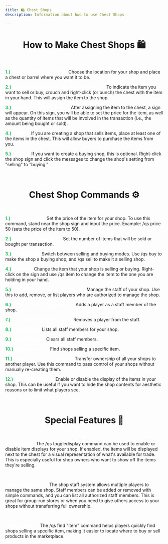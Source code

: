 ```yaml
---
title: 🛍️ Chest Shops
description: Information about hwo to use Chest Shops 

---
```



<center><h1><b></b>How to Make Chest Shops 🛍️</b></h1></center>

<br>


<span style="color:#22c55e;"><b>1.) </b></span> <span style="color:#FFFFFF"><b>Place the Chest or Barrel -</b></span> Choose the location for your shop and place a chest or barrel where you want it to be.


<span style="color:#22c55e;"><b>2.) </b></span> <span style="color:#FFFFFF"><b>Crouch and Punch the Chest with the Item -</b></span> To indicate the item you want to sell or buy, crouch and right-click (or punch) the chest with the item in your hand. This will assign the item to the shop.


<span style="color:#22c55e;"><b>3.) </b></span> <span style="color:#FFFFFF"><b>Set the Price and Amount -</b></span> After assigning the item to the chest, a sign will appear. On this sign, you will be able to set the price for the item, as well as the quantity of items that will be involved in the transaction (i.e., the amount being bought or sold).


<span style="color:#22c55e;"><b>4.) </b></span> <span style="color:#FFFFFF"><b>Selling -</b></span> If you are creating a shop that sells items, place at least one of the items in the chest. This will allow buyers to purchase the items from you.


<span style="color:#22c55e;"><b>5.) </b></span> <span style="color:#FFFFFF"><b>Buying -</b></span> If you want to create a buying shop, this is optional. Right-click the shop sign and click the messages to change the shop's setting from "selling" to "buying."

<br>

<center><h1><b></b>Chest Shop Commands ⚙️</b></h1></center>

<br>

<span style="color:#22c55e;"><b>1.) </b></span> <span style="color:#FFFFFF"><b>/qs price price -</b></span> Set the price of the item for your shop. To use this command, stand near the shop sign and input the price. Example: /qs price 50 (sets the price of the item to 50).


<span style="color:#22c55e;"><b>2.) </b></span> <span style="color:#FFFFFF"><b>/qs amount "amount" -</b></span> Set the number of items that will be sold or bought per transaction.


<span style="color:#22c55e;"><b>3.) </b></span> <span style="color:#FFFFFF"><b>/qs buy|sell -</b></span> Switch between selling and buying modes. Use /qs buy to make the shop a buying shop, and /qs sell to make it a selling shop.


<span style="color:#22c55e;"><b>4.) </b></span> <span style="color:#FFFFFF"><b>/qs item -</b></span> Change the item that your shop is selling or buying. Right-click on the sign and use /qs item to change the item to the one you are holding in your hand.


<span style="color:#22c55e;"><b>5.) </b></span> <span style="color:#FFFFFF"><b>/qs staff add|clear|del|list player -</b></span> Manage the staff of your shop. Use this to add, remove, or list players who are authorized to manage the shop.


<span style="color:#22c55e;"><b>6.) </b></span> <span style="color:#FFFFFF"><b>/qs staff add "player name" -</b></span> Adds a player as a staff member of the shop.


<span style="color:#22c55e;"><b>7.) </b></span> <span style="color:#FFFFFF"><b>/qs staff del "player name" -</b></span> Removes a player from the staff.


<span style="color:#22c55e;"><b>8.) </b></span> <span style="color:#FFFFFF"><b>/qs staff list -</b></span> Lists all staff members for your shop.


<span style="color:#22c55e;"><b>9.) </b></span> <span style="color:#FFFFFF"><b>/qs staff clear -</b></span> Clears all staff members.


<span style="color:#22c55e;"><b>10.) </b></span> <span style="color:#FFFFFF"><b>/qs find "item" -</b></span> Find shops selling a specific item.


<span style="color:#22c55e;"><b>11.) </b></span> <span style="color:#FFFFFF"><b>/qs transfer "player name" -</b></span> Transfer ownership of all your shops to another player. Use this command to pass control of your shops without manually re-creating them.


<span style="color:#22c55e;"><b>12.) </b></span> <span style="color:#FFFFFF"><b>/qs toggledisplay -</b></span> Enable or disable the display of the items in your shop. This can be useful if you want to hide the shop contents for aesthetic reasons or to limit what players see.

<br>

<center><h1><b></b>Special Features 🎊</b></h1></center>

<br>

 <span style="color:#FFFFFF"><b>Item Display -</b></span> The /qs toggledisplay command can be used to enable or disable item displays for your shop. If enabled, the items will be displayed next to the chest for a visual representation of what's available for trade. This is especially useful for shop owners who want to show off the items they're selling.

<br>

 <span style="color:#FFFFFF"><b>Staff Management -</b></span> The shop staff system allows multiple players to manage the same shop. Staff members can be added or removed with simple commands, and you can list all authorized staff members. This is great for group-run stores or when you need to give others access to your shops without transferring full ownership.

<br>

 <span style="color:#FFFFFF"><b>Finding Shops -</b></span> The /qs find "item" command helps players quickly find shops selling a specific item, making it easier to locate where to buy or sell products in the marketplace.

